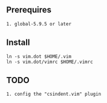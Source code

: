 
Prerequires
-----------
    1. global-5.9.5 or later

Install
-------

    ln -s vim.dot $HOME/.vim
    ln -s vim.dot/vimrc $HOME/.vimrc

TODO
----

    1. config the "csindent.vim" plugin

